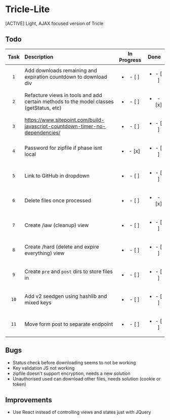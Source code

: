 # Tricle-Lite
[ACTIVE] Light, AJAX focused version of Tricle

## Todo

| Task | Description | In Progress | Done |
| :---: | :--- | :---: | :---: |
| `1` | Add downloads remaining and expiration countdown to download div | <ul><li>- [ ] </li></ul> | <ul><li>- [ ] </li></ul> |
| `2` | Refacture views in tools and add certain methods to the model classes (getStatus, etc) | <ul><li>- [ ] </li></ul> | <ul><li>- [x] </li></ul> |
| `3` | https://www.sitepoint.com/build-javascript-countdown-timer-no-dependencies/ | <ul><li>- [ ] </li></ul> | <ul><li>- [ ] </li></ul> |
| `4` | Password for zipfile if phase isnt local | <ul><li>- [x] </li></ul> | <ul><li>- [ ] </li></ul> |
| `5` | Link to GitHub in dropdown | <ul><li>- [ ] </li></ul> | <ul><li>- [ ] </li></ul> |
| `6` | Delete files once processed | <ul><li>- [ ] </li></ul> | <ul><li>- [x] </li></ul> |
| `7` | Create /iaw (cleanup) view | <ul><li>- [ ] </li></ul> | <ul><li>- [ ] </li></ul> |
| `8` | Create /hard (delete and expire everything) view | <ul><li>- [ ] </li></ul> | <ul><li>- [ ] </li></ul> |
| `9` | Create `pre` and `post` dirs to store files in | <ul><li>- [ ] </li></ul> | <ul><li>- [ ] </li></ul> |
| `10` | Add v2 seedgen using hashlib and mixed keys | <ul><li>- [ ] </li></ul> | <ul><li>- [ ] </li></ul> |
| `11` | Move form post to separate endpoint | <ul><li>- [ ] </li></ul> | <ul><li>- [ ] </li></ul> |

## Bugs
- Status check before downloading seems to not be working
- Key validation JS not working
- zipfile doesn't support encryption, needs a new solution
- Unauthorised used can download other files, needs solution (cookie or token)

## Improvements
- Use React instead of controlling views and states just with JQuery
